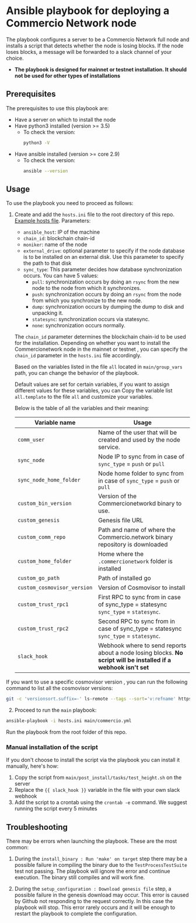 # Ansible playbook for deploying a Commercio Network node
The playbook configures a server to be a Commercio Network full node and installs a script that detects whether the node is losing blocks.
If the node loses blocks, a message will be forwarded to a slack channel of your choice.

 * **The playbook is designed for mainnet or testnet installation. It should not be used for other types of installations**

## Prerequisites
The prerequisites to use this playbook are:
* Have a server on which to install the node
* Have python3 installed (version >= 3.5)
     * To check the version:
         ```bash
         python3 -V
         ```
* Have ansible installed (version >= core 2.9)
     * To check the version:
         ```bash
         ansible --version
         ```
## Usage
To use the playbook you need to proceed as follows:

1. Create and add the `hosts.ini` file to the root directory of this repo. [Example hosts file](.hosts.ini). Parameters:
     * `ansible_host`: IP of the machine
     * `chain_id`: blockchain chain-id
     * `moniker`: name of the node
     * `external_drive`: optional parameter to specify if the node database is to be installed on an external disk. Use this parameter to specify the path to that disk
     * `sync_type`: This parameter decides how database synchronization occurs.
     You can have 5 values:
         * `pull`: synchronization occurs by doing an `rsync` from the new node to the node from which it synchronizes.
         * `push`: synchronization occurs by doing an `rsync` from the node from which you synchronize to the new node.
         * `dump`: synchronization occurs by dumping the dump to disk and unpacking it.
         * `statesync`: synchronization occurs via statesync.
         * `none`: synchronization occurs normally.
    
     The `chain_id` parameter determines the blockchain chain-id to be used for the installation. Depending on whether you want to install the Commercionetwork node in the mainnet or testnet , you can specify the `chain_id` parameter in the `hosts.ini` file accordingly.

     Based on the variables listed in the file `all`  located in `main/group_vars` path, you can change the behavior of the playbook.

     Default values are set for certain variables, if you want to assign  different values for these variables, you can Copy the variable list `all.template` to the file `all` and customize your variables.  
     
     Below is the table of all the variables and their meaning:

     | Variable name | Usage |
     | -- | -- |
     | `comm_user` | Name of the user that will be created and used by the node service. |
     | `sync_node` | Node IP to sync from in case of `sync_type` = `push` or `pull` |
     | `sync_node_home_folder` | Node home folder to sync from in case of `sync_type` = `push` or `pull` |    
     | `custom_bin_version` | Version of the Commercionetworkd binary to use. |
     | `custom_genesis` | Genesis file URL |
     | `custom_comm_repo` | Path and name of where the Commercio.network binary repository is downloaded |
     | `custom_home_folder` | Home where the `.commercionetwork` folder is installed |
     | `custom_go_path` | Path of installed go |
     | `custom_cosmovisor_version` | Version of Cosmovisor to install |
     | `custom_trust_rpc1` | First RPC to sync from in case of sync_type = statesync `sync_type` = `statesync`. |
     | `custom_trust_rpc2` | Second RPC to sync from in case of sync_type = statesync `sync_type` = `statesync`.  |
     | `slack_hook` | Webhook where to send reports about a node losing blocks. **No script will be installed if a webhook isn't set** |

If you want to use a specific cosmovisor version , you can run the following command to list all the cosmovisor versions:

```bash
git -c 'versionsort.suffix=-' ls-remote --tags --sort='v:refname' https://github.com/cosmos/cosmos-sdk.git | grep "cosmovisor" | fgrep -v '{}'
```
2. Proceed to run the `main` playbook:
```bash
ansible-playbook -i hosts.ini main/commercio.yml
```

Run the playbook from the root folder of this repo.

### Manual installation of the script
If you don't choose to install the script via the playbook you can install it manually, here's how:
1. Copy the script from `main/post_install/tasks/test_height.sh` on the server
2. Replace the `{{ slack_hook }}` variable in the file with your own slack webhook
3. Add the script to a crontab using the `crontab -e` command. We suggest running the script every 5 minutes

## Troubleshooting
There may be errors when launching the playbook. These are the most common:

1. During the `install_binary : Run 'make' on target` step there may be a possible failure in compiling the binary due to the `TestProcessTestSuite` test not passing.
The playbook will ignore the error and continue execution. The binary still compiles and will work fine.

2. During the `setup_configuration : Download genesis file` step, a possible failure in the genesis download may occur. This error is caused by Github not responding to the request correctly. In this case the playbook will stop. This error rarely occurs and it will be enough to restart the playbook to complete the configuration.

